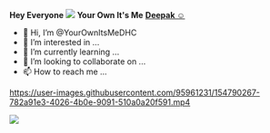 **Hey Everyone**  <img src="https://github.com/TheDudeThatCode/TheDudeThatCode/blob/master/Assets/Hi.gif"> **Your Own It's Me** [**Deepak ☺**](https://linktr.ee/DeepakChourasiya) 

- 👋 Hi, I’m @YourOwnItsMeDHC
- 👀 I’m interested in ...
- 🌱 I’m currently learning ...
- 💞️ I’m looking to collaborate on ...
- 📫 How to reach me ...

<!---
YourOwnItsMeDHC/YourOwnItsMeDHC is a ✨ special ✨ repository because its `README.md` (this file) appears on your GitHub profile.
You can click the Preview link to take a look at your changes.
--->





https://user-images.githubusercontent.com/95961231/154790267-782a91e3-4026-4b0e-9091-510a0a20f591.mp4

<img src="https://github.com/TheDudeThatCode/TheDudeThatCode/blob/master/Assets/dino.gif">
